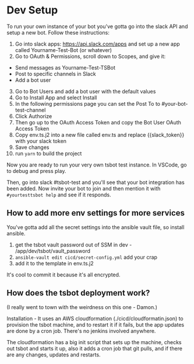 # Dev Setup

To run your own instance of your bot you've gotta go into the slack API and setup a new bot. Follow these instructions:

1. Go into slack apps: https://api.slack.com/apps and set up a new app called Yourname-Test-Bot (or whatever)
2. Go to OAuth & Permissions, scroll down to Scopes, and give it:

-   Send messages as Yourname-Test-TSBot
-   Post to specific channels in Slack
-   Add a bot user

3. Go to Bot Users and add a bot user with the default values
4. Go to Install App and select Install
5. In the following permissions page you can set the Post To to #your-bot-test-channel
6. Click Authorize
7. Then go up to the OAuth Access Token and copy the Bot User OAuth Access Token
8. Copy env.ts.j2 into a new file called env.ts and replace {{slack_token}} with your slack token
9. Save changes
10. run `yarn` to build the project

Now you are ready to run your very own tsbot test instance. In VSCode, go to debug and press play.

Then, go into slack #tsbot-test and you'll see that your bot integration has been added. Now invite your bot to join and
then mention it with `#yourtesttsbot help` and see if it responds.

## How to add more env settings for more services

You've gotta add all the secret settings into the ansible vault file, so install ansible.

1. get the tsbot vault password out of SSM in dev - /app/dev/tsbot/vault_password
2. `ansible-vault edit cicd/secret-config.yml` add your crap
3. add it to the template in env.ts.j2

It's cool to commit it because it's all encrypted.

## How does the tsbot deployment work?

(I really went to town with the weirdness on this one - Damon.)

Installation - It uses an AWS cloudformation (./cicd/cloudformatin.json) to provision the tsbot machine,
and to restart it if it fails, but the app updates are done by a cron job. There's no jenkins involved anywhere.

The cloudformation has a big init script that sets up the machine, checks out tsbot and starts it up, also
it adds a cron job that git pulls, and if there are any changes, updates and restarts.
